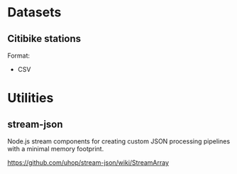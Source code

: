 # Datasets

## Citibike stations
Format: 
- CSV 

# Utilities

## stream-json

Node.js stream components for creating custom JSON processing pipelines with a minimal memory footprint.

https://github.com/uhop/stream-json/wiki/StreamArray